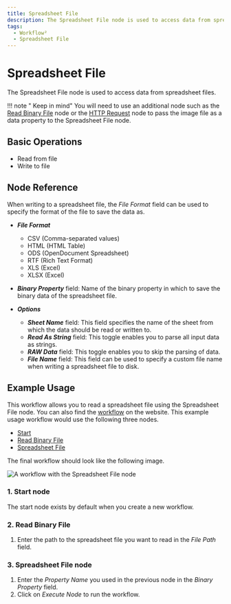 ```yaml
---
title: Spreadsheet File
description: The Spreadsheet File node is used to access data from spreadsheet files. This workflow allows you to read a spreadsheet file using the Spreadsheet File node.
tags:
  - Workflow²
  - Spreadsheet File
---
```


# Spreadsheet File

The Spreadsheet File node is used to access data from spreadsheet files.

!!! note " Keep in mind"
    You will need to use an additional node such as the [Read Binary File](/workflow/integrations/core-nodes/workflow-nodes-base.readBinaryFile/) node or the [HTTP Request](/workflow/integrations/core-nodes/workflow-nodes-base.httpRequest/) node to pass the image file as a data property to the Spreadsheet File node.


## Basic Operations

- Read from file
- Write to file

## Node Reference

When writing to a spreadsheet file, the *File Format* field can be used to specify the format of the file to save the data as.

- ***File Format***
	- CSV (Comma-separated values)
	- HTML (HTML Table)
	- ODS (OpenDocument Spreadsheet)
	- RTF (Rich Text Format)
	- XLS (Excel)
	- XLSX (Excel)

- ***Binary Property*** field: Name of the binary property in which to save the binary data of the spreadsheet file.

- ***Options***
	- ***Sheet Name*** field: This field specifies the name of the sheet from which the data should be read or written to.
	- ***Read As String*** field: This toggle enables you to parse all input data as strings.
	- ***RAW Data*** field: This toggle enables you to skip the parsing of data.
	- ***File Name*** field: This field can be used to specify a custom file name when writing a spreadsheet file to disk.

## Example Usage

This workflow allows you to read a spreadsheet file using the Spreadsheet File node. You can also find the [workflow](https://WF².io/workflows/586) on the website. This example usage workflow would use the following three nodes.
- [Start](/workflow/integrations/core-nodes/workflow-nodes-base.start/)
- [Read Binary File](/workflow/integrations/core-nodes/workflow-nodes-base.readBinaryFile/)
- [Spreadsheet File]()


The final workflow should look like the following image.

![A workflow with the Spreadsheet File node](/_images/integrations/core-nodes/spreadsheetfile/workflow.png)

### 1. Start node

The start node exists by default when you create a new workflow.

### 2. Read Binary File
1. Enter the path to the spreadsheet file you want to read in the *File Path* field.

### 3. Spreadsheet File node

1. Enter the *Property Name* you used in the previous node in the *Binary Property* field.
2. Click on *Execute Node* to run the workflow.





